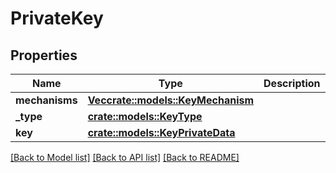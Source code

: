 # PrivateKey

## Properties

Name | Type | Description | Notes
------------ | ------------- | ------------- | -------------
**mechanisms** | [**Vec<crate::models::KeyMechanism>**](KeyMechanism.md) |  | 
**_type** | [**crate::models::KeyType**](KeyType.md) |  | 
**key** | [**crate::models::KeyPrivateData**](KeyPrivateData.md) |  | 

[[Back to Model list]](../README.md#documentation-for-models) [[Back to API list]](../README.md#documentation-for-api-endpoints) [[Back to README]](../README.md)


